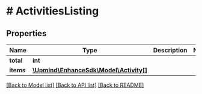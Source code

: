 # # ActivitiesListing

## Properties

Name | Type | Description | Notes
------------ | ------------- | ------------- | -------------
**total** | **int** |  |
**items** | [**\Upmind\EnhanceSdk\Model\Activity[]**](Activity.md) |  |

[[Back to Model list]](../../README.md#models) [[Back to API list]](../../README.md#endpoints) [[Back to README]](../../README.md)
